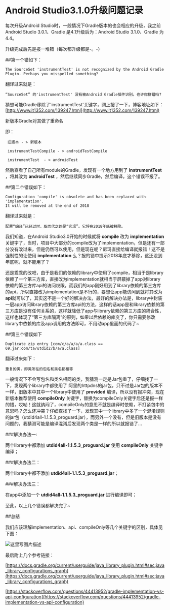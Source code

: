 ﻿
# Android Studio3.1.0升级问题记录

每次升级Android Studio时，一般情况下Gradle版本的也会相应的升级，我之前Android Studio 3.0.1、Gradle 是4.1升级后为：Android Studio 3.1.0、Gradle 为4.4。

升级完成后先是报一堆错（每次都升级都是-。-）

##第一个错如下：

```
The SourceSet 'instrumentTest' is not recognized by the Android Gradle Plugin. Perhaps you misspelled something?
```

翻译过来就是：

```
“SourceSet” 的'instrumentTest' 没有被Android Gradle插件识别。也许你拼错吗?
```

猜想可能Gradle移除了'instrumentTest'关键字，网上搜了一下，博客地址如下：[http://www.it1352.com/139247.html](http://www.it1352.com/139247.html)

新版本Gradle对其做了重命名

即：

	 旧版本 - > 新版本
 
	 instrumentTestCompile - > androidTestCompile 

	 instrumentTest  - > androidTest 

然后查看了自己所有module的Gradle，发现有一个地方用到了 **instrumentTest** ，将其改为 **androidTest** ，然后继续同步Gradle，然后编译，这个错误不报了。

##第二个错误如下：

```
Configuration 'compile' is obsolete and has been replaced with 'implementation'.
It will be removed at the end of 2018
```

翻译过来就是：

```
配置“编译”已经过时，取而代之的是“实现”。它将在2018年底被移除。
```

我们知道，在Android Studio3.0开始的时候就将 **compile** 改为 **implementation** 关键字了，当时，项目中大部分的compile改为了implementation，但是还有一部分没有改过来，但是仍然可以使用，但是现在呢？尼玛直接给编译就报错！这不是强制性的让使用 **implementation** 么？报的错中提示2018年底才移除，这还没到年底呢，就不能用了？

还是乖乖的改吧，由于是我们的依赖的library中使用了compile，相当于是library依赖了一个第三方库，直接改为implementation就相当于屏蔽掉了app对library依赖的第三方库api的访问权限，而我们的app刚好用到了library依赖的第三方库的api，所以直接改为implementation是不行的，要想让app能访问到就将其改为 **api**就可以了，其实这不是一个好的解决办法，最好的解决办法是，library中封装一层app访问library依赖的第三方库api的方法，这样的话app是和library依赖的第三方库是没有任何关系的，这样就降低了app与library依赖的第三方库的耦合性，这样也体现了“第三方库隔离”的原则，如果以后依赖的库变了，你只需要修改library中依赖的库及app调用的方法即可，不用动app里面的代码了~

##第三个错误如下

```
Duplicate zip entry [com/c/a/a/a/a.class == 69.jar:com/ta/utdid2/b/a/a.class]
```

翻译过来如下：

```
重复的类，即类所在的包名和类名都相等
```

一般情况下不会写包名和类名相同的类，我猜测一定是Jar包重了，仔细找了一下，发现两个library中都使用了
阿里的httpdns的jar包，只不过是Jar包的版本不一样，旧版本中其中一个library中使用了 **provided** 编译，所以没有报冲突，现在新版本推荐使用 **compileOnly** 关键字，替换为compileOnly关键字后还是报一样的错，哎呦！这就纳闷了，compileOnly的意思不就是编译时依赖，不打紧包中的意思吗？怎么还冲突？仔细查找了一下，发现其中一个library中多了一个混淆规则的jar包（utdid4all-1.1.5.3_proguard.jar），而另外一个没有，但是旧版本是没有问题的，我猜测可能是编译混淆后发现两个类是一样的所以就报错了...

###解决办法一:

两个library中都添加 **utdid4all-1.1.5.3_proguard.jar** 使用 **compileOnly** 关键字编译；

###解决办法二：

两个library中都不添加 **utdid4all-1.1.5.3_proguard.jar**；

###解决办法三：

在app中添加一个 **utdid4all-1.1.5.3_proguard.jar** 进行编译即可；

至此，以上几个错误都解决完了~

##总结

我们应该理解implementation、api、compileOnly等几个关键字的区别，具体见下图：

![这里写图片描述](https://img-blog.csdn.net/20180404101145997?watermark/2/text/aHR0cHM6Ly9ibG9nLmNzZG4ubmV0L3hpbnBlbmdmZWk1MjE=/font/5a6L5L2T/fontsize/400/fill/I0JBQkFCMA==/dissolve/70)

最后附上几个参考链接：

[https://docs.gradle.org/current/userguide/java_library_plugin.html#sec:java_library_configurations_graph](https://docs.gradle.org/current/userguide/java_library_plugin.html#sec:java_library_configurations_graph)

[https://stackoverflow.com/questions/44413952/gradle-implementation-vs-api-configuration](https://stackoverflow.com/questions/44413952/gradle-implementation-vs-api-configuration)